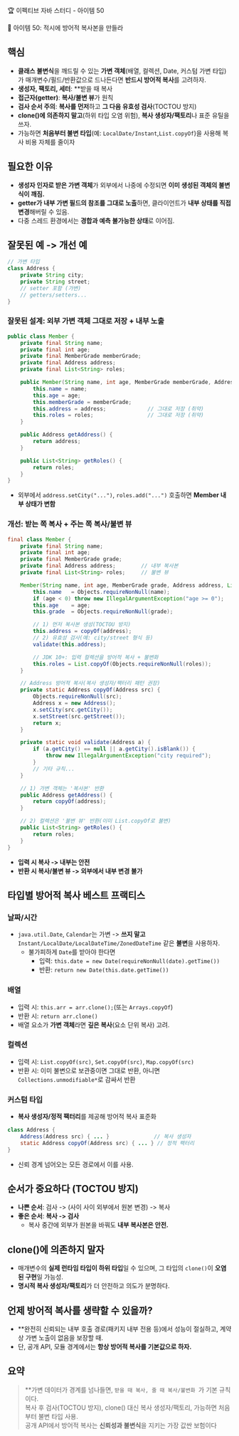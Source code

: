 :trophy: 이펙티브 자바 스터디 - 아이템 50

:book: 아이템 50: 적시에 방어적 복사본을 만들라

## 핵심
- **클래스 불변식**을 깨드릴 수 있는 **가변 객체**(배열, 컬렉션, Date, 커스텀 가변 타입)가 매개변수/필드/반환값으로 드나든다면 **반드시 방어적 복사**를 고려하자.
- **생성자, 팩토리, 세터**: **받을 때 복사
- **접근자(getter)**: **복사/불변 뷰**가 원칙
- **검사 순서 주의**: **복사를 먼저**하고 **그 다음 유효성 검사**(TOCTOU 방지)
- **clone()에 의존하지 말고**(하위 타입 오염 위험), **복사 생성자/팩토리**나 표준 유틸을 쓰자.
- 가능하면 **처음부터 불변 타입**(예: `LocalDate/Instant`,`List.copyOf`)을 사용해 복사 비용 자체를 줄이자


## 필요한 이유
- **생성자 인자로 받은 가변 객체**가 외부에서 나중에 수정되면 **이미 생성된 객체의 불변식이 깨짐.**
- **getter가 내부 가변 필드의 참조를 그대로 노출**하면, 클라이언트가 **내부 상태를 직접 변경**해버릴 수 있음.
- 다중 스레드 환경에서는 **경합과 예측 불가능한 상태**로 이어짐.


## 잘못된 예 -> 개선 예

```java
// 가변 타입
class Address {
    private String city;
    private String street;
    // setter 포함 (가변)
    // getters/setters...
}
```

### 잘못된 설계: 외부 가변 객체 그대로 저장 + 내부 노출
```java
public class Member {
    private final String name;
    private final int age;
    private final MemberGrade memberGrade;
    private final Address address;
    private final List<String> roles;

    public Member(String name, int age, MemberGrade memberGrade, Address address, List<String> roles) {
        this.name = name;
        this.age = age;
        this.memberGrade = memberGrade;
        this.address = address;             // 그대로 저장 (취약)
        this.roles = roles;                 // 그대로 저장 (취약)
    }

    public Address getAddress() {
        return address;
    }

    public List<String> getRoles() {
        return roles;
    }
}
```
- 외부에서 `address.setCity("...")`, `roles.add("...")` 호출하면 **Member 내부 상태가 변함**

### 개선: 받는 쪽 복사 + 주는 쪽 복사/불변 뷰
```java
final class Member {
    private final String name;
    private final int age;
    private final MemberGrade grade;
    private final Address address;        // 내부 복사본
    private final List<String> roles;     // 불변 뷰

    Member(String name, int age, MemberGrade grade, Address address, List<String> roles) {
        this.name   = Objects.requireNonNull(name);
        if (age < 0) throw new IllegalArgumentException("age >= 0");
        this.age    = age;
        this.grade  = Objects.requireNonNull(grade);

        // 1) 먼저 복사본 생성(TOCTOU 방지)
        this.address = copyOf(address);
        // 2) 유효성 검사(예: city/street 형식 등)
        validate(this.address);

        // JDK 10+: 입력 컬렉션을 방어적 복사 + 불변화
        this.roles = List.copyOf(Objects.requireNonNull(roles));
    }

    // Address 방어적 복사(복사 생성자/팩터리 패턴 권장)
    private static Address copyOf(Address src) {
        Objects.requireNonNull(src);
        Address x = new Address();
        x.setCity(src.getCity());
        x.setStreet(src.getStreet());
        return x;
    }

    private static void validate(Address a) {
        if (a.getCity() == null || a.getCity().isBlank()) {
            throw new IllegalArgumentException("city required");
        }
        // 기타 규칙...
    }

    // 1) 가변 객체는 '복사본' 반환
    public Address getAddress() {
        return copyOf(address);
    }

    // 2) 컬렉션은 '불변 뷰' 반환(이미 List.copyOf로 불변)
    public List<String> getRoles() {
        return roles;
    }
}
```
- **입력 시 복사 -> 내부는 안전**
- **반환 시 복사/불변 뷰 -> 외부에서 내부 변경 불가**

## 타입별 방어적 복사 베스트 프랙티스

### 날짜/시간
- `java.util.Date`, `Calendar`는 가변 -> **쓰지 말고** `Instant/LocalDate/LocalDateTime/ZonedDateTime` 같은 **불변**을 사용하자.
  - 불가피하게 `Date`를 받아야 한다면
    - 입력: `this.date = new Date(requireNonNull(date).getTime())`
    - 반환: `return new Date(this.date.getTime())`

### 배열
- 입력 시: `this.arr = arr.clone();`(또는 `Arrays.copyOf`)
- 반환 시: `return arr.clone()`
- 배열 요소가 **가변 객체**라면 **깊은 복사**(요소 단위 복사) 고려.

### 컬렉션
- 입력 시: `List.copyOf(src)`, `Set.copyOf(src)`, `Map.copyOf(src)`
- 반환 시: 이미 불변으로 보관중이면 그대로 반환, 아니면 `Collections.unmodifiable*`로 감싸서 반환

### 커스텀 타입
- **복사 생성자/정적 팩터리**를 제공해 방어적 복사 표준화

```java
class Address {
    Address(Address src) { ... }              // 복사 생성자
    static Address copyOf(Address src) { ... } // 정적 팩터리
}
```
- 신뢰 경계 넘어오는 모든 경로에서 이를 사용.


## 순서가 중요하다 (TOCTOU 방지)
- **나쁜 순서**: 검사 -> (사이 사이 외부에서 원본 변경) -> 복사
- **좋은 순서**: **복사 -> 검사**
  - 복사 중간에 외부가 원본을 바꿔도 **내부 복사본은 안전.**


## clone()에 의존하지 말자
- 매개변수의 **실제 런타임 타입이 하위 타입**일 수 있으며, 그 타입의 `clone()`이 **오염된 구현**일 가능성.
- **명시적 복사 생성자/팩토리**가 더 안전하고 의도가 분명하다.

## 언제 방어적 복사를 생략할 수 있을까?
- **완전히 신뢰되는 내부 호출 경로(패키지 내부 전용 등)에서 성능이 절실하고, 계약상 가변 노출이 없음을 보장할 때.
- 단, 공개 API, 모듈 경계에서는 **항상 방어적 복사를 기본값으로 하자.**


## 요약
> **가변 데이터가 경계를 넘나들면, `받을 때 복사, 줄 때 복사/불변화 `가 기본 규칙이다.    
> 복사 후 검사(TOCTOU 방지), clone() 대신 복사 생성자/팩토리, 가능하면 처음부터 불변 타입 사용.  
> 공개 API에서 방어적 복사는 **신뢰성과 불변식**을 지키는 가장 값싼 보험이다